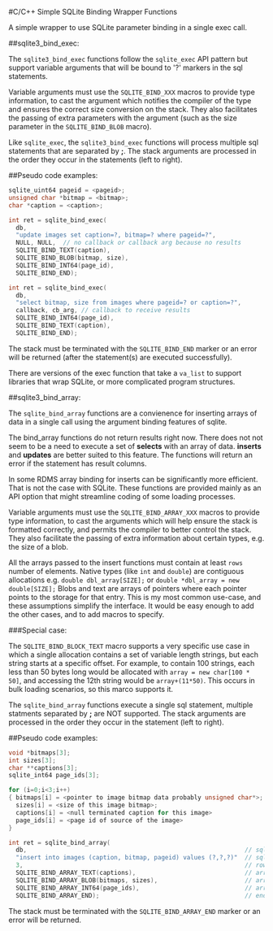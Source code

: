 #C/C++ Simple SQLite Binding Wrapper Functions

A simple wrapper to use SQLite parameter binding in a single exec call. 

##sqlite3_bind_exec:

The `sqlite3_bind_exec` functions follow the `sqlite_exec` API pattern
but support variable arguments that will be bound to '?' markers
in the sql statements.

Variable arguments must use the `SQLITE_BIND_XXX` macros to provide type
information, to cast the argument which notifies the compiler of the type and
ensures the correct size conversion on the stack. They also facilitates
the passing of extra parameters with the argument (such as the size parameter
in the `SQLITE_BIND_BLOB` macro). 

Like `sqlite_exec`, the `sqlite3_bind_exec` functions will process multiple sql 
statements that are separated by **;**. The stack arguments are processed in the
order they occur in the statements (left to right). 

##Pseudo code examples:

```C
sqlite_uint64 pageid = <pageid>;
unsigned char *bitmap = <bitmap>;
char *caption = <caption>;

int ret = sqlite_bind_exec(
  db, 
  "update images set caption=?, bitmap=? where pageid=?", 
  NULL, NULL,  // no callback or callback arg because no results
  SQLITE_BIND_TEXT(caption), 
  SQLITE_BIND_BLOB(bitmap, size), 
  SQLITE_BIND_INT64(page_id), 
  SQLITE_BIND_END);

int ret = sqlite_bind_exec(
  db, 
  "select bitmap, size from images where pageid=? or caption=?", 
  callback, cb_arg, // callback to receive results
  SQLITE_BIND_INT64(page_id), 
  SQLITE_BIND_TEXT(caption), 
  SQLITE_BIND_END);
```

The stack must be terminated with the `SQLITE_BIND_END` marker or an error
will be returned (after the statement(s) are executed successfully).

There are versions of the exec function that take a `va_list` to support libraries
that wrap SQLite, or more complicated program structures.

##sqlite3_bind_array:

The `sqlite_bind_array` functions are a convienence for inserting arrays
of data in a single call using the argument binding features of sqlite.
 
The bind_array functions do not return results right now. There does not
not seem to be a need to execute a set of **selects** with an array of data.
**inserts** and **updates** are better suited to this feature. The functions
will return an error if the statement has result columns.

In some RDMS array binding for inserts can be significantly more efficient.
That is not the case with SQLite. These functions are provided mainly as an
API option that might streamline coding of some loading processes.
 
Variable arguments must use the `SQLITE_BIND_ARRAY_XXX` macros to provide type
information, to cast the arguments which will help ensure the stack is
formatted correctly, and permits the compiler to better control the stack. 
They also facilitate the passing of extra information about certain types, 
e.g. the size of a blob.  
 
All the arrays passed to the insert functions must contain at least `rows` number
of elements. Native types (like `int` and `double`) are contiguous allocations e.g.
`double dbl_array[SIZE];` or `double *dbl_array = new double[SIZE];` 
Blobs and text are arrays of pointers where each pointer points to the storage
for that entry. This is my most common use-case, and these assumptions simplify
the interface. It would be easy enough to add the other cases, and to add macros
to specify.
 
###Special case:

The `SQLITE_BIND_BLOCK_TEXT` macro supports a very specific use case in which
a single allocation contains a set of variable length strings, but each string
starts at a specific offset. For example, to contain 100 strings, each less than
50 bytes long would be allocated with `array = new char[100 * 50]`, and accessing
the 12th string would be `array+(11*50)`. This occurs in bulk loading scenarios,
so this marco supports it.

The `sqlite_bind_array` functions execute a single sql statement, multiple statments
separated by **;** are NOT supported. The stack arguments are processed in the
order they occur in the statement (left to right).

##Pseudo code examples:

```C
void *bitmaps[3];   
int sizes[3];
char **captions[3];
sqlite_int64 page_ids[3];

for (i=0;i<3;i++) 
{ bitmaps[i] = <pointer to image bitmap data probably unsigned char*>;
  sizes[i] = <size of this image bitmap>;
  captions[i] = <null terminated caption for this image>
  page_ids[i] = <page id of source of the image>
}  

int ret = sqlite_bind_array(
  db,                                                            // sqlite3* 
  "insert into images (caption, bitmap, pageid) values (?,?,?)"  // sql with parameters 
  3,                                                             // rows to insert
  SQLITE_BIND_ARRAY_TEXT(captions),                              // array of captions
  SQLITE_BIND_ARRAY_BLOB(bitmaps, sizes),                        // array of bitmaps and sizes for each
  SQLITE_BIND_ARRAY_INT64(page_ids),                             // array of page_ids
  SQLITE_BIND_ARRAY_END);                                        // end of variable args marker 
```

The stack must be terminated with the `SQLITE_BIND_ARRAY_END` marker or an error
will be returned.


 
